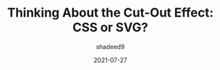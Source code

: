---
author: shadeed9
date: 2021-07-27
layout: post.njk
tags:
  - article
  - css
  - svg
  - techniques
target_url: https://ishadeed.com/article/thinking-about-the-cut-out-effect/
title: "Thinking About the Cut-Out Effect: CSS or SVG?"
---